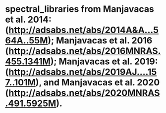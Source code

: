 # spectral_libraries from Manjavacas et al. 2014: (http://adsabs.net/abs/2014A&A...564A..55M); Manjavacas et al. 2016 (http://adsabs.net/abs/2016MNRAS.455.1341M); Manjavacas et al. 2019: (http://adsabs.net/abs/2019AJ....157..101M), and Manjavacas et al. 2020 (http://adsabs.net/abs/2020MNRAS.491.5925M). 
